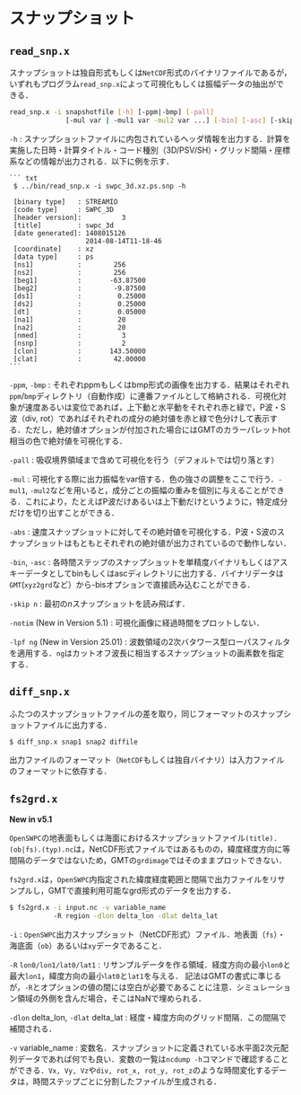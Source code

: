 # スナップショット

## `read_snp.x` 

スナップショットは独自形式もしくは`NetCDF`形式のバイナリファイルであるが，いずれもプログラム`read_snp.x`によって可視化もしくは振幅データの抽出ができる．


``` bash
read_snp.x -i snapshotfile [-h] [-ppm|-bmp] [-pall] 
              [-mul var | -mul1 var -mul2 var ...] [-bin] [-asc] [-skip n]
```

  `-h`
  : スナップショットファイルに内包されているヘッダ情報を出力する．計算を実施した日時・計算タイトル・コード種別（3D/PSV/SH）・グリッド間隔・座標系などの情報が出力される．以下に例を示す．

    ``` txt
     $ ../bin/read_snp.x -i swpc_3d.xz.ps.snp -h

     [binary type]   : STREAMIO
     [code type]     : SWPC_3D
     [header version]:          3
     [title]         : swpc_3d
     [date generated]: 1408015126
                       2014-08-14T11-18-46
     [coordinate]    : xz
     [data type]     : ps
     [ns1]           :        256
     [ns2]           :        256
     [beg1]          :       -63.87500
     [beg2]          :        -9.87500
     [ds1]           :         0.25000
     [ds2]           :         0.25000
     [dt]            :         0.05000
     [na1]           :         20
     [na2]           :         20
     [nmed]          :          3
     [nsnp]          :          2
     [clon]          :       143.50000
     [clat]          :        42.00000
    ```

  `-ppm`, `-bmp`
  : それぞれppmもしくはbmp形式の画像を出力する．結果はそれぞれ`ppm`/`bmp`ディレクトリ（自動作成）に連番ファイルとして格納される．可視化対象が速度あるいは変位であれば，上下動と水平動をそれぞれ赤と緑で，P波・S波（div, rot）であればそれぞれの成分の絶対値を赤と緑で色分けして表示する．ただし，絶対値オプションが付加された場合にはGMTのカラーパレットhot相当の色で絶対値を可視化する．

  `-pall`
  : 吸収境界領域まで含めて可視化を行う（デフォルトでは切り落とす）

  `-mul`
  : 可視化する際に出力振幅をvar倍する．色の強さの調整をここで行う．`-mul1`, `-mul2`などを用いると，成分ごとの振幅の重みを個別に与えることができる．これにより，たとえばP波だけあるいは上下動だけというように，特定成分だけを切り出すことができる．

  `-abs`
  : 速度スナップショットに対してその絶対値を可視化する．P波・S波のスナップショットはもともとそれぞれの絶対値が出力されているので動作しない．

  `-bin`, `-asc`
  : 各時間ステップのスナップショットを単精度バイナリもしくはアスキーデータとしてbinもしくはascディレクトリに出力する．バイナリデータは`GMT`(`xyz2grd`など）から-bisオプションで直接読み込むことができる．

  `-skip n`
  : 最初の$n$スナップショットを読み飛ばす．

  `-notim` (New in Version 5.1)
  : 可視化画像に経過時間をプロットしない．

  `-lpf ng` (New in Version 25.01)
  : 波数領域の2次バタワース型ローパスフィルタを適用する．`ng`はカットオフ波長に相当するスナップショットの画素数を指定する．


## `diff_snp.x`

ふたつのスナップショットファイルの差を取り，同じフォーマットのスナップショットファイルに出力する．

``` bash
$ diff_snp.x snap1 snap2 diffile
```

出力ファイルのフォーマット（`NetCDF`もしくは独自バイナリ）は入力ファイルのフォーマットに依存する．


## `fs2grd.x`  

**New in v5.1**

`OpenSWPC`の地表面もしくは海面におけるスナップショットファイル`(title).(ob|fs).(typ).nc`は，NetCDF形式ファイルではあるものの，緯度経度方向に等間隔のデータではないため，GMTの`grdimage`ではそのままプロットできない．

`fs2grd.x`は，`OpenSWPC`内指定された緯度経度範囲と間隔で出力ファイルをリサンプルし，GMTで直接利用可能なgrd形式のデータを出力する．

``` bash
$ fs2grd.x -i input.nc -v variable_name 
           -R region -dlon delta_lon -dlat delta_lat 
```


  `-i`
  : `OpenSWPC`出力スナップショット（NetCDF形式）ファイル．地表面（`fs`）・海底面（`ob`）あるいは`xy`データであること．

  `-R` `lon0/lon1/lat0/lat1`
  : リサンプルデータを作る領域．経度方向の最小`lon0`と最大`lon1`，緯度方向の最小`lat0`と`lat1`を与える．
  記法はGMTの書式に準じるが，`-R`とオプションの値の間には空白が必要であることに注意．シミュレーション領域の外側を含んだ場合，そこはNaNで埋められる．

  `-dlon` delta_lon, `-dlat` delta_lat
  : 経度・緯度方向のグリッド間隔．この間隔で補間される．

  `-v` variable_name
  : 変数名．スナップショットに定義されている水平面2次元配列データであれば何でも良い．変数の一覧は`ncdump -h`コマンドで確認することができる．`Vx, Vy, Vz`や`div, rot_x, rot_y, rot_z`のような時間変化するデータは，時間ステップごとに分割したファイルが生成される．
